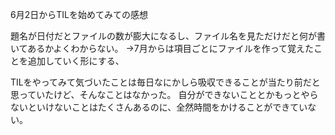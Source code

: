 6月2日からTILを始めてみての感想

題名が日付だとファイルの数が膨大になるし、ファイル名を見ただけだと何が書いてあるかよくわからない。
→7月からは項目ごとにファイルを作って覚えたことを追加していく形にする、

TILをやってみて気づいたことは毎日なにかしら吸収できることが当たり前だと思っていたけど、そんなことはなかった。
自分ができないこととかもっとやらないといけないことはたくさんあるのに、全然時間をかけることができていない。




